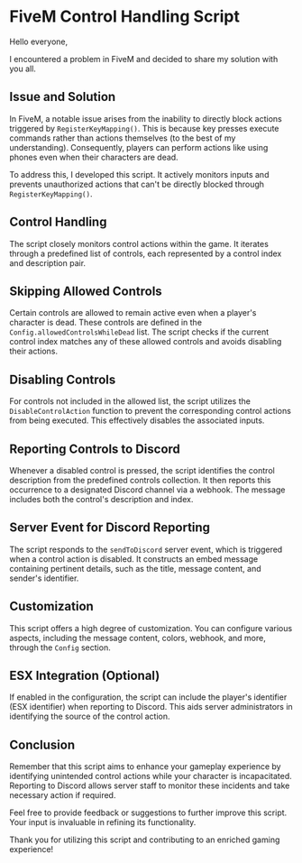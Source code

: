 # FiveM Control Handling Script

Hello everyone,

I encountered a problem in FiveM and decided to share my solution with you all.

## Issue and Solution

In FiveM, a notable issue arises from the inability to directly block actions triggered by `RegisterKeyMapping()`. This is because key presses execute commands rather than actions themselves (to the best of my understanding). Consequently, players can perform actions like using phones even when their characters are dead.

To address this, I developed this script. It actively monitors inputs and prevents unauthorized actions that can't be directly blocked through `RegisterKeyMapping()`.

## Control Handling

The script closely monitors control actions within the game. It iterates through a predefined list of controls, each represented by a control index and description pair.

## Skipping Allowed Controls

Certain controls are allowed to remain active even when a player's character is dead. These controls are defined in the `Config.allowedControlsWhileDead` list. The script checks if the current control index matches any of these allowed controls and avoids disabling their actions.

## Disabling Controls

For controls not included in the allowed list, the script utilizes the `DisableControlAction` function to prevent the corresponding control actions from being executed. This effectively disables the associated inputs.

## Reporting Controls to Discord

Whenever a disabled control is pressed, the script identifies the control description from the predefined controls collection. It then reports this occurrence to a designated Discord channel via a webhook. The message includes both the control's description and index.

## Server Event for Discord Reporting

The script responds to the `sendToDiscord` server event, which is triggered when a control action is disabled. It constructs an embed message containing pertinent details, such as the title, message content, and sender's identifier.

## Customization

This script offers a high degree of customization. You can configure various aspects, including the message content, colors, webhook, and more, through the `Config` section.

## ESX Integration (Optional)

If enabled in the configuration, the script can include the player's identifier (ESX identifier) when reporting to Discord. This aids server administrators in identifying the source of the control action.

## Conclusion

Remember that this script aims to enhance your gameplay experience by identifying unintended control actions while your character is incapacitated. Reporting to Discord allows server staff to monitor these incidents and take necessary action if required.

Feel free to provide feedback or suggestions to further improve this script. Your input is invaluable in refining its functionality.

Thank you for utilizing this script and contributing to an enriched gaming experience!
